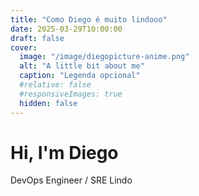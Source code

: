 ```yaml
---
title: "Como Diego é muito lindooo"
date: 2025-03-29T10:00:00
draft: false
cover:
  image: "/image/diegopicture-anime.png"
  alt: "A little bit about me"
  caption: "Legenda opcional"
  #relative: false
  #responsiveImages: true
  hidden: false
---
```


# Hi, I'm Diego

DevOps Engineer / SRE Lindo

